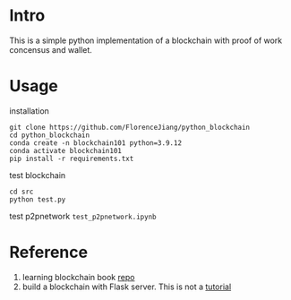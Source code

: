 # Intro

This is a simple python implementation of a blockchain with proof of work concensus and wallet.

# Usage

installation

```
git clone https://github.com/FlorenceJiang/python_blockchain
cd python_blockchain
conda create -n blockchain101 python=3.9.12
conda activate blockchain101
pip install -r requirements.txt
```

test blockchain

```
cd src
python test.py
```

test p2pnetwork `test_p2pnetwork.ipynb`

# Reference
1. learning blockchain book [repo](https://github.com/flingjie/learning-blockchain)
2. build a blockchain with Flask server. This is not a [tutorial](https://gist.github.com/satwikkansal/4a857cad2797b9d199547a752933a715)
